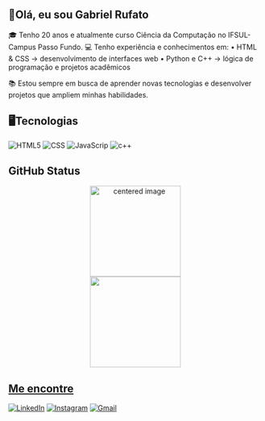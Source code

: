 ## 👋Olá, eu sou Gabriel Rufato 


🎓 Tenho 20 anos e atualmente curso Ciência da Computação no IFSUL-Campus Passo Fundo.
💻 Tenho experiência e conhecimentos em:
	•	HTML & CSS → desenvolvimento de interfaces web
	•	Python e C++ →  lógica de programação e projetos acadêmicos
  
📚 Estou sempre em busca de aprender novas tecnologias e desenvolver projetos que ampliem minhas habilidades.

## 🖥️Tecnologias
<div>
	<img align="center" alt="HTML5" src="https://img.shields.io/badge/HTML-239120?style=for-the-badge&logo=html5&logoColor=white">
  	<img align="center" alt="CSS" src="https://img.shields.io/badge/CSS-239120?&style=for-the-badge&logo=css3&logoColor=white">
  	<img align="center" alt="JavaScrip" src="https://img.shields.io/badge/JavaScript-F7DF1E?style=for-the-badge&logo=javascript&logoColor=black">
  	<img align="center" alt="c++" src="https://img.shields.io/badge/C%2B%2B-00599C?style=for-the-badge&logo=c%2B%2B&logoColor=white" />
</div>

## GitHub Status
<div>
  <a href="https://github.com/Gabriel-Rufato">
  <center>
    <img height="180em" src="https://github-readme-stats.vercel.app/api?username=Gabriel-Rufato&show_icons=true&theme=radical&include_all_commits=true&count_private=true" alt="centered image">
  </center>
  <center>  
    <img height="180em" src="https://github-readme-stats.vercel.app/api/top-langs/?username=Gabriel-Rufato&layout=compact&langs_count=7&theme=radical"/> 
  </center>
</div>

## Me encontre
[![LinkedIn](https://img.shields.io/badge/LinkedIn-0077B5?style=for-the-badge&logo=linkedin&logoColor=white)](https://www.linkedin.com/in/gabriel-rufato-baa4ab312/)
[![Instagram](https://img.shields.io/badge/Instagram-E4405F?style=for-the-badge&logo=instagram&logoColor=white)](https://www.instagram.com/gabriel_rufato/) 
[![Gmail](https://img.shields.io/badge/-rufatogabe@gmail.com-D14836?style=for-the-badge&logo=gmail&logoColor=white&link=mailto:rufatogabe@gmail.com)](mailto:rufatogabe@gmail.com)

